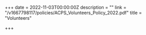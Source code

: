 +++
date = 2022-11-03T00:00:00Z
description = ""
link = "/v1667798117/policies/ACPS_Volunteers_Policy_2022.pdf"
title = "Volunteers"

+++
